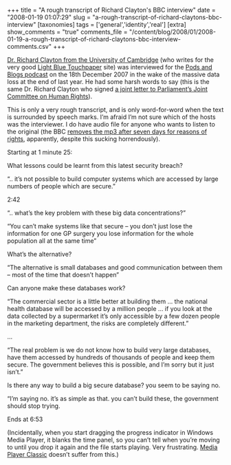 +++
title = "A rough transcript of Richard Clayton's BBC interview"
date = "2008-01-19 01:07:29"
slug = "a-rough-transcript-of-richard-claytons-bbc-interview"
[taxonomies]
tags = ['general','identity','real']
[extra]
show_comments = "true"
comments_file = "/content/blog/2008/01/2008-01-19-a-rough-transcript-of-richard-claytons-bbc-interview-comments.csv"
+++

[Dr. Richard Clayton from the University of Cambridge](http://www.cl.cam.ac.uk/~rnc1/) (who writes for the very good [Light Blue Touchpaper](http://www.lightbluetouchpaper.org/) site) was interviewed for the [Pods and Blogs podcast](http://www.bbc.co.uk/blogs/podsandblogs/2007/12/podcast_notes_data_security_jo.shtml) on the 18th December 2007 in the wake of the massive data loss at the end of last year. He had some harsh words to say (this is the same Dr. Richard Clayton who signed [a joint letter to Parliament’s Joint Committee on Human Rights](http://dooooooom.blogspot.com/2007/11/biometrics-are-not-panacea-for-data.html)).

This is only a very rough transcript, and is only word-for-word when the text is surrounded by speech marks. I’m afraid I’m not sure which of the hosts was the interviewer. I do have audio file for anyone who wants to listen to the original (the BBC [removes the mp3 after seven days for reasons of rights](http://www.bbc.co.uk/radio/help/faq/podcast_availability.shtm), apparently, despite this sucking horrendously).

Starting at 1 minute 25:

What lessons could be learnt from this latest security breach?

“.. it’s not possible to build computer systems which are accessed by large numbers of people which are secure.”

2:42

“.. what’s the key problem with these big data concentrations?”

“You can’t make systems like that secure – you don’t just lose the information for one GP surgery you lose information for the whole population all at the same time”

What’s the alternative?

“The alternative is small databases and good communication between them – most of the time that doesn’t happen”

Can anyone make these databases work?

“The commercial sector is a little better at building them … the national health database will be accessed by a million people … if you look at the data collected by a supermarket it’s only accessible by a few dozen people in the marketing department, the risks are completely different.”

…

“The real problem is we do not know how to build very large databases, have them accessed by hundreds of thousands of people and keep them secure. The government believes this is possible, and I’m sorry but it just isn’t.”

Is there any way to build a big secure database? you seem to be saying no.

“I’m saying no. it’s as simple as that. you can’t build these, the government should stop trying.

Ends at 6:53

(Incidentally, when you start dragging the progress indicator in Windows Media Player, it blanks the time panel, so you can’t tell when you’re moving to until you drop it again and the file starts playing. Very frustrating. [Media Player Classic](http://sourceforge.net/projects/guliverkli/) doesn’t suffer from this.)
